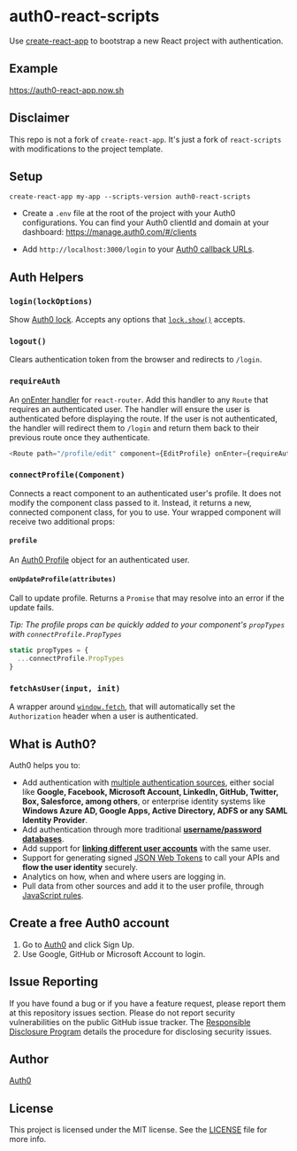 # auth0-react-scripts

Use [create-react-app](https://github.com/facebookincubator/create-react-app) to bootstrap a new React project with authentication.

## Example

https://auth0-react-app.now.sh

## Disclaimer

This repo is not a fork of `create-react-app`. It's just a fork of `react-scripts` with modifications to the project template.

## Setup

```
create-react-app my-app --scripts-version auth0-react-scripts
```

- Create a `.env` file at the root of the project with your Auth0 configurations. You can find your Auth0 clientId and domain at your dashboard: https://manage.auth0.com/#/clients

- Add `http://localhost:3000/login` to your [Auth0 callback URLs](https://manage.auth0.com/#/clients).

## Auth Helpers

### `login(lockOptions)`

Show [Auth0 lock](https://auth0.com/lock). Accepts any options that [`lock.show()`](https://github.com/auth0/lock#showoptions) accepts.

### `logout()`

Clears authentication token from the browser and redirects to `/login`.

### `requireAuth`

An [onEnter handler](https://github.com/ReactTraining/react-router/blob/master/docs/API.md#onenternextstate-replace-callback) for `react-router`. Add this handler to any `Route` that requires an authenticated user. The handler will ensure the user is authenticated before displaying the route. If the user is not authenticated, the handler will redirect them to `/login` and return them back to their previous route once they authenticate.

```js
<Route path="/profile/edit" component={EditProfile} onEnter={requireAuth} />
```

### `connectProfile(Component)`

Connects a react component to an authenticated user's profile. It does not modify the component class passed to it. Instead, it returns a new, connected component class, for you to use. Your wrapped component will receive two additional props:

#### `profile`

An [Auth0 Profile](https://auth0.com/docs/user-profile) object for an authenticated user.

#### `onUpdateProfile(attributes)`

Call to update profile. Returns a `Promise` that may resolve into an error if the update fails.

*Tip: The profile props can be quickly added to your component's `propTypes` with `connectProfile.PropTypes`*

```js
static propTypes = {
  ...connectProfile.PropTypes
}
```

### `fetchAsUser(input, init)`

A wrapper around [`window.fetch`](https://developer.mozilla.org/en-US/docs/Web/API/GlobalFetch), that will automatically set the `Authorization` header when a user is authenticated.

## What is Auth0?

Auth0 helps you to:

* Add authentication with [multiple authentication sources](https://docs.auth0.com/identityproviders), either social like **Google, Facebook, Microsoft Account, LinkedIn, GitHub, Twitter, Box, Salesforce, among others**, or enterprise identity systems like **Windows Azure AD, Google Apps, Active Directory, ADFS or any SAML Identity Provider**.
* Add authentication through more traditional **[username/password databases](https://docs.auth0.com/mysql-connection-tutorial)**.
* Add support for **[linking different user accounts](https://docs.auth0.com/link-accounts)** with the same user.
* Support for generating signed [JSON Web Tokens](https://docs.auth0.com/jwt) to call your APIs and **flow the user identity** securely.
* Analytics on how, when and where users are logging in.
* Pull data from other sources and add it to the user profile, through [JavaScript rules](https://docs.auth0.com/rules).

## Create a free Auth0 account

1. Go to [Auth0](https://auth0.com/signup) and click Sign Up.
2. Use Google, GitHub or Microsoft Account to login.

## Issue Reporting

If you have found a bug or if you have a feature request, please report them at this repository issues section. Please do not report security vulnerabilities on the public GitHub issue tracker. The [Responsible Disclosure Program](https://auth0.com/whitehat) details the procedure for disclosing security issues.

## Author

[Auth0](https://auth0.com)

## License

This project is licensed under the MIT license. See the [LICENSE](LICENSE.txt) file for more info.
